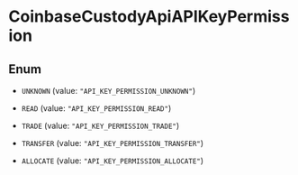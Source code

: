 
# CoinbaseCustodyApiAPIKeyPermission

## Enum


* `UNKNOWN` (value: `"API_KEY_PERMISSION_UNKNOWN"`)

* `READ` (value: `"API_KEY_PERMISSION_READ"`)

* `TRADE` (value: `"API_KEY_PERMISSION_TRADE"`)

* `TRANSFER` (value: `"API_KEY_PERMISSION_TRANSFER"`)

* `ALLOCATE` (value: `"API_KEY_PERMISSION_ALLOCATE"`)



